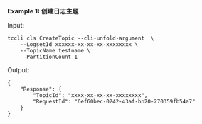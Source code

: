**Example 1: 创建日志主题**



Input: 

```
tccli cls CreateTopic --cli-unfold-argument  \
    --LogsetId xxxxxx-xx-xx-xx-xxxxxxxx \
    --TopicName testname \
    --PartitionCount 1
```

Output: 
```
{
    "Response": {
        "TopicId": "xxxx-xx-xx-xx-xxxxxxxx",
        "RequestId": "6ef60bec-0242-43af-bb20-270359fb54a7"
    }
}
```

